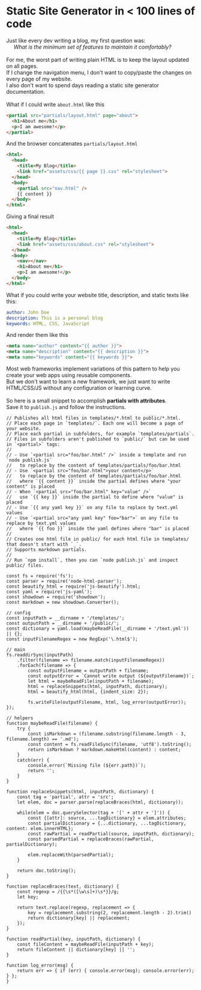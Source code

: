 # Static Site Generator in < 100 lines of code

Just like every dev writing a blog, my first question was:  
&nbsp;&nbsp;&nbsp;&nbsp; *What is the minimum set of features to maintain it comfortably?*  
<br>
For me, the worst part of writing plain HTML is to keep the layout updated on all pages.  
If I change the navigation menu, I don't want to copy/paste the changes on every page of my website.  
I also don't want to spend days reading a static site generator documentation.  
<br>
What if I could write `about.html` like this

```html
<partial src="partials/layout.html" page="about">
  <h1>About me</h1>
  <p>I am awesome!</p>
</partial>
```

And the browser concatenates `partials/layout.html`

```html
<html>
  <head>
    <title>My Blog</title>
    <link href="assets/css/{{ page }}.css" rel="stylesheet">
  </head>
  <body>
	<partial src="nav.html" />
	{{ content }}
  </body>
</html>
```

Giving a final result

```html
<html>
  <head>
    <title>My Blog</title>
    <link href="assets/css/about.css" rel="stylesheet">
  </head>
  <body>
    <nav></nav>
    <h1>About me</h1>
    <p>I am awesome!</p>
  </body>
</html>
```

What if you could write your website title, description, and static texts like this:

```yaml
author: John Doe
description: This is a personal blog
keywords: HTML, CSS, JavaScript
```

And render them like this

```html
<meta name="author" content="{{ author }}">
<meta name="description" content="{{ description }}">
<meta name="keywords" content="{{ keywords }}">
```

Most web frameworks implement variations of this pattern to help you create your web apps using reusable components.  
But we don't want to learn a new framework, we just want to write HTML/CSS/JS without any configuration or learning curve.  
<br>
So here is a small snippet to accomplish **partials with attributes**.  
Save it to `publish.js` and follow the instructions.

```
// Publishes all html files in templates/*.html to public/*.html.
// Place each page in `templates/`. Each one will become a page of your website.
// Place each partial in subfolders, for example `templates/partials`.
// Files in subfolders aren't published to `public/` but can be used in `<partial>` tags:
//
// - Use `<partial src="foo/bar.html" />` inside a template and run `node publish.js`
//   to replace by the content of templates/partials/foo/bar.html
// - Use `<partial src="foo/bar.html">your content</p>`
//   to replace by the content of templates/partials/foo/bar.html
//   where `{{ content }}` inside the partial defines where "your content" is placed
// - When `<partial src="foo/bar.html" key="value" />`
//   use `{{ key }}` inside the partial to define where "value" is placed
// - Use `{{ any yaml key }}` on any file to replace by text.yml values
// - Use `<partial src="any yaml key" foo="bar">` on any file to replace by text.yml values
//   where `{{ foo }}` inside the yaml defines where "bar" is placed
//
// Creates one html file in public/ for each html file in templates/ that doesn't start with `_`.
// Supports markdown partials.
//
// Run `npm install`, then you can `node publish.js` and inspect public/ files.

const fs = require('fs');
const parser = require('node-html-parser');
const beautify_html = require('js-beautify').html;
const yaml = require('js-yaml');
const showdown = require('showdown');
const markdown = new showdown.Converter();

// config
const inputPath = __dirname + '/templates/';
const outputPath = __dirname + '/public/';
const dictionary = yaml.load(maybeReadFile(__dirname + '/text.yml')) || {};
const inputFilenameRegex = new RegExp('\.html$');

// main
fs.readdirSync(inputPath)
	.filter(filename => filename.match(inputFilenameRegex))
	.forEach(filename => {
		const outputFilename = outputPath + filename;
		const outputError = `Cannot write output (${outputFilename})`;
		let html = maybeReadFile(inputPath + filename);
		html = replaceSnippets(html, inputPath, dictionary);
		html = beautify_html(html, {indent_size: 2});

		fs.writeFile(outputFilename, html, log_error(outputError));
});

// helpers
function maybeReadFile(filename) {
	try {
		const isMarkdown = (filename.substring(filename.length - 3, filename.length) == '.md');
		const content = fs.readFileSync(filename, 'utf8').toString();
		return isMarkdown ? markdown.makeHtml(content) : content;
	}
	catch(err) {
		console.error(`Missing file (${err.path})`);
		return '';
	}
}

function replaceSnippets(html, inputPath, dictionary) {
	const tag = 'partial', attr = 'src';
	let elem, doc = parser.parse(replaceBraces(html, dictionary));

	while(elem = doc.querySelector(tag + '[' + attr + ']')) {
		const {[attr]: source, ...tagDictionary} = elem.attributes;
		const partialDictionary = {...dictionary, ...tagDictionary, content: elem.innerHTML};
		const rawPartial = readPartial(source, inputPath, dictionary);
		const parsedPartial = replaceBraces(rawPartial, partialDictionary);

		elem.replaceWith(parsedPartial);
	}

	return doc.toString();
}

function replaceBraces(text, dictionary) {
	const regexp = /{{\s*([\w\s]+)\s*}}/g;
	let key;

	return text.replace(regexp, replacement => {
		key = replacement.substring(2, replacement.length - 2).trim()
		return dictionary[key] || replacement;
	});
}

function readPartial(key, inputPath, dictionary) {
	const fileContent = maybeReadFile(inputPath + key);
	return fileContent || dictionary[key] || '';
}

function log_error(msg) {
	return err => { if (err) { console.error(msg); console.error(err); } };
}
```
